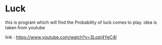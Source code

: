 # Luck

this is program which will find the Probability of luck comes to play.
idea is taken from youtube

link : https://www.youtube.com/watch?v=3LopI4YeC4I
